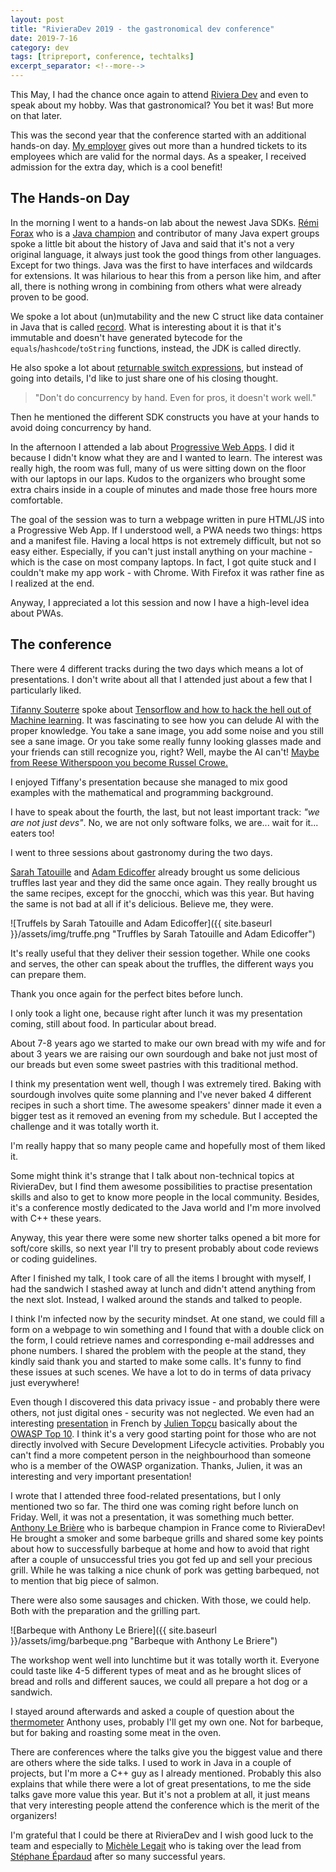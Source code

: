 ```yaml
---
layout: post
title: "RivieraDev 2019 - the gastronomical dev conference"
date: 2019-7-16
category: dev
tags: [tripreport, conference, techtalks]
excerpt_separator: <!--more-->
---
```

This May, I had the chance once again to attend [Riviera Dev](https://rivieradev.fr/) and even to speak about my hobby. Was that gastronomical? You bet it was! But more on that later.

<!--more-->

This was the second year that the conference started with an additional hands-on day. [My employer](https://jobs.amadeus.com/) gives out more than a hundred tickets to its employees which are valid for the normal days. As a speaker, I received admission for the extra day, which is a cool benefit!

## The Hands-on Day

In the morning I went to a hands-on lab about the newest Java SDKs. [Rémi Forax](https://github.com/forax) who is a [Java champion](https://blogs.oracle.com/java/remi-forax) and contributor of many Java expert groups spoke a little bit about the history of Java and said that it's not a very original language, it always just took the good things from other languages. Except for two things. Java was the first to have interfaces and wildcards for extensions. It was hilarious to hear this from a person like him, and after all, there is nothing wrong in combining from others what were already proven to be good.

We spoke a lot about (un)mutability and the new C struct like data container in Java that is called [record](https://cr.openjdk.java.net/~briangoetz/amber/datum.html). What is interesting about it is that it's immutable and doesn't have generated bytecode for the `equals`/`hashcode`/`toString` functions, instead, the JDK is called directly.

He also spoke a lot about [returnable switch expressions](https://blog.codefx.org/java/switch-expressions/), but instead of going into details, I'd like to just share one of his closing thought.

> "Don't do concurrency by hand. Even for pros, it doesn't work well."

Then he mentioned the different SDK constructs you have at your hands to avoid doing concurrency by hand.

In the afternoon I attended a lab about [Progressive Web Apps](https://rivieradev.fr/session/665). I did it because I didn't know what they are and I wanted to learn. The interest was really high, the room was full, many of us were sitting down on the floor with our laptops in our laps. Kudos to the organizers who brought some extra chairs inside in a couple of minutes and made those free hours more comfortable.

The goal of the session was to turn a webpage written in pure HTML/JS into a Progressive Web App. If I understood well, a PWA needs two things: https and a manifest file. Having a local https is not extremely difficult, but not so easy either. Especially, if you can't just install anything on your machine - which is the case on most company laptops. In fact, I got quite stuck and I couldn't make my app work - with Chrome. With Firefox it was rather fine as I realized at the end.

Anyway, I appreciated a lot this session and now I have a high-level idea about PWAs.

## The conference

There were 4 different tracks during the two days which means a lot of presentations. I don't write about all that I attended just about a few that I particularly liked.

[Tifanny Souterre](https://twitter.com/tiffanysouterre) spoke about [Tensorflow and how to hack the hell out of Machine learning](https://rivieradev.fr/session/629). It was fascinating to see how you can delude AI with the proper knowledge. You take a sane image, you add some noise and you still see a sane image. Or you take some really funny looking glasses made and your friends can still recognize you, right? Well, maybe the AI can't! [Maybe from Reese Witherspoon you become Russel Crowe.](https://slides.com/tiffanysouterre/deck#/6)

I enjoyed Tiffany's presentation because she managed to mix good examples with the mathematical and programming background.

I have to speak about the fourth, the last, but not least important track: _"we are not just devs"_. No, we are not only software folks, we are... wait for it... eaters too!

I went to three sessions about gastronomy during the two days.

[Sarah Tatouille](http://www.sarahtatouille.com/) and [Adam Edicoffer](https://2018.rivieradev.fr/orateur/398) already brought us some delicious truffles last year and they did the same once again. They really brought us the same recipes, except for the gnocchi, which was this year. But having the same is not bad at all if it's delicious. Believe me, they were.

![Truffels by Sarah Tatouille and Adam Edicoffer]({{ site.baseurl }}/assets/img/truffe.png "Truffles by Sarah Tatouille and Adam Edicoffer")

It's really useful that they deliver their session together. While one cooks and serves, the other can speak about the truffles, the different ways you can prepare them.

Thank you once again for the perfect bites before lunch.

I only took a light one, because right after lunch it was my presentation coming, still about food. In particular about bread. 

About 7-8 years ago we started to make our own bread with my wife and for about 3 years we are raising our own sourdough and bake not just most of our breads but even some sweet pastries with this traditional method.

I think my presentation went well, though I was extremely tired. Baking with sourdough involves quite some planning and I've never baked 4 different recipes in such a short time. The awesome speakers' dinner made it even a bigger test as it removed an evening from my schedule. But I accepted the challenge and it was totally worth it.

I'm really happy that so many people came and hopefully most of them liked it.

Some might think it's strange that I talk about non-technical topics at RivieraDev, but I find them awesome possibilities to practise presentation skills and also to get to know more people in the local community. Besides, it's a conference mostly dedicated to the Java world and I'm more involved with C++ these years.

Anyway, this year there were some new shorter talks opened a bit more for soft/core skills, so next year I'll try to present probably about code reviews or coding guidelines.

After I finished my talk, I took care of all the items I brought with myself, I had the sandwich I stashed away at lunch and didn't attend anything from the next slot. Instead, I walked around the stands and talked to people.

I think I'm infected now by the security mindset. At one stand, we could fill a form on a webpage to win something and I found that with a double click on the form, I could retrieve names and corresponding e-mail addresses and phone numbers. I shared the problem with the people at the stand, they kindly said thank you and started to make some calls. It's funny to find these issues at such scenes. We have a lot to do in terms of data privacy just everywhere!

Even though I discovered this data privacy issue - and probably there were others, not just digital ones - security was not neglected. We even had an interesting [presentation](https://slides.com/julientopcu/comment-se-faire-hacker-bien-comme-il-faut#/) in French by [Julien Topçu](https://twitter.com/JulienTopcu) basically about the [OWASP Top 10](https://www.owasp.org/index.php/Category:OWASP_Top_Ten_Project). I think it's a very good starting point for those who are not directly involved with Secure Development Lifecycle activities. Probably you can't find a more competent person in the neighbourhood than someone who is a member of the OWASP organization. Thanks, Julien, it was an interesting and very important presentation!

I wrote that I attended three food-related presentations, but I only mentioned two so far. The third one was coming right before lunch on Friday. Well, it was not a presentation, it was something much better. [Anthony Le Brière](https://twitter.com/anthonylebriere) who is barbeque champion in France come to RivieraDev! He brought a smoker and some barbeque grills and shared some key points about how to successfully barbeque at home and how to avoid that right after a couple of unsuccessful tries you got fed up and sell your precious grill. While he was talking a nice chunk of pork was getting barbequed, not to mention that big piece of salmon.

There were also some sausages and chicken. With those, we could help. Both with the preparation and the grilling part.

![Barbeque with Anthony Le Briere]({{ site.baseurl }}/assets/img/barbeque.png "Barbeque with Anthony Le Briere")

The workshop went well into lunchtime but it was totally worth it. Everyone could taste like 4-5 different types of meat and as he brought slices of bread and rolls and different sauces, we could all prepare a hot dog or a sandwich.

I stayed around afterwards and asked a couple of question about the [thermometer](https://amzn.to/2LVDMP8) Anthony uses, probably I'll get my own one. Not for barbeque, but for baking and roasting some meat in the oven.

There are conferences where the talks give you the biggest value and there are others where the side talks. I used to work in Java in a couple of projects, but I'm more a C++ guy as I already mentioned. Probably this also explains that while there were a lot of great presentations, to me the side talks gave more value this year. But it's not a problem at all, it just means that very interesting people attend the conference which is the merit of the organizers!

I'm grateful that I could be there at RivieraDev and I wish good luck to the team and especially to [Michèle Legait](https://twitter.com/mlegait) who is taking over the lead from [Stéphane Épardaud](https://twitter.com/UnFroMage) after so many successful years.